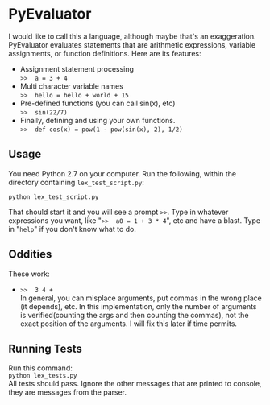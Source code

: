# PyEvaluator
I would like to call this a language, although maybe that's an exaggeration. PyEvaluator evaluates statements that are arithmetic expressions, variable assignments, or function definitions. Here are its features:    

* Assignment statement processing  
```>>  a = 3 + 4```
* Multi character variable names  
```>>  hello = hello + world + 15```
* Pre-defined functions (you can call sin(x), etc)  
```>>  sin(22/7)```
* Finally, defining and using your own functions.  
```>>  def cos(x) = pow(1 - pow(sin(x), 2), 1/2)```  

## Usage
You need Python 2.7 on your computer. Run the following, within the directory containing ```lex_test_script.py```:  
```
python lex_test_script.py
```  
That should start it and you will see a prompt ```>>```. Type in whatever expressions you want, like "```>>  a0 = 1 + 3 * 4```", etc and have a blast. Type in "```help```" if you don't know what to do.

## Oddities
These work:  
* ```>>  3 4 +```  
In general, you can misplace arguments, put commas in the wrong place (it depends), etc. In this implementation, only the number of arguments is verified(counting the args and then counting the commas), not the exact position of the arguments. I will fix
this later if time permits.

## Running Tests
Run this command:  
```python lex_tests.py```   
All tests should pass. Ignore the other messages that are printed to console, they are messages from the parser.